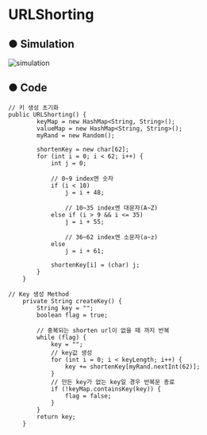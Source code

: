 # URLShorting

## ● Simulation 
![simulation](https://user-images.githubusercontent.com/18719563/33522816-f4dc07cc-d839-11e7-9ef9-a917745483e6.gif)

## ● Code
`````````````
// 키 생성 초기화
public URLShorting() {
        keyMap = new HashMap<String, String>();
        valueMap = new HashMap<String, String>();
        myRand = new Random();

        shortenKey = new char[62];
        for (int i = 0; i < 62; i++) {
            int j = 0;

            // 0~9 index엔 숫자
            if (i < 10)
                j = i + 48;

                // 10~35 index엔 대문자(A~Z)
            else if (i > 9 && i <= 35)
                j = i + 55;

                // 36~62 index엔 소문자(a~z)
            else
                j = i + 61;

            shortenKey[i] = (char) j;
        }
    }
`````````````````


`````````````
// Key 생성 Method
    private String createKey() {
        String key = "";
        boolean flag = true;

        // 중복되는 shorten url이 없을 때 까지 반복
        while (flag) {
            key = "";
            // key값 생성
            for (int i = 0; i < keyLength; i++) {
                key += shortenKey[myRand.nextInt(62)];
            }
            // 만든 key가 없는 key일 경우 반복문 종료
            if (!keyMap.containsKey(key)) {
                flag = false;
            }
        }
        return key;
    }
`````````````````
